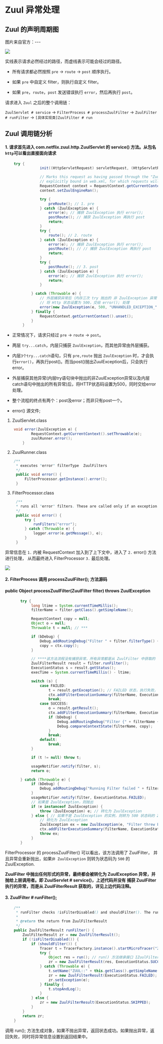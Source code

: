 # Zuul 异常处理

## Zuul 的声明周期图

图片来自官方：---

![](img/ZuulLifeCycle.png)

实线表示请求必然经过的路径，而虚线表示可能会经过的路径。

- 所有请求都必然按照 `pre` -> `route` -> `post` 顺序执行。

- 如果 `pre` 中自定义 filter，则执行自定义 filter。

- 如果 `pre`，`route`，`post` 发送错误执行 `error`，然后再执行 `post`。

请求进入 `Zuul` 之后的整个调用链：

`ZuulServlet # service` -> `FilterProcess # processZuulFilter` -> `ZuulFilter # runFilter` -> `[具体实现类]ZuulFilter # run`

## Zuul 调用链分析

#### 1. 请求首先进入 com.netflix.zuul.http.ZuulServlet 的 service() 方法。从包名`http`可以看出直接面向请求

```java
    try {
                init((HttpServletRequest) servletRequest, (HttpServletResponse) servletResponse);

                // Marks this request as having passed through the "Zuul engine", as opposed to servlets
                // explicitly bound in web.xml, for which requests will not have the same data attached
                RequestContext context = RequestContext.getCurrentContext();
                context.setZuulEngineRan();

                try {
                    preRoute(); // 1. pre
                } catch (ZuulException e) {
                    error(e); // 捕获 ZuulException 执行 error();
                    postRoute(); // 捕获 ZuulException 再执行 post
                    return;
                }
                try {
                    route(); // 2. route
                } catch (ZuulException e) {
                    error(e); // 捕获 ZuulException 执行 error();
                    postRoute(); // // 捕获 ZuulException 再执行 post
                    return;
                }
                try {
                    postRoute(); // 3. post
                } catch (ZuulException e) {
                    error(e); // 捕获 ZuulException 执行 error();
                    return;
                }

            } catch (Throwable e) {
                // 外层捕获异常后（内存三次 try 抛出的 非 ZuulException 异常 及内存 catch 抛出的异常）
                // 将 Http 状态设置为 500，交给 error(); 处理
                error(new ZuulException(e, 500, "UNHANDLED_EXCEPTION_" + e.getClass().getName()));
            } finally {
                RequestContext.getCurrentContext().unset();
            }
        }
```

- 正常情况下，请求只经过 `pre` -> `route` -> `post`。

- 两层 `try...catch`，内层只捕获 `ZuulException`，而其他异常由外层捕获。

- 内层`3个try...catch`语句，只有 `pre,route` 抛出 `ZuulException` 时，才会执行`error()`，再执行post()。而当post()抛出ZuulException后，只会执行error。

- 外层捕获其他异常(内层try语句块中抛出的非ZuulException异常以及内层catch语句中抛出的所有异常)后，将HTTP状态码设置为500，同时交给error处理。

- 整个流程的终点有两个：post及error；而非只有post一个。

- error() 源文件;

1. ZuulServlet.class
```java
    void error(ZuulException e) {
            RequestContext.getCurrentContext().setThrowable(e);
            zuulRunner.error();
        }
```

2. ZuulRunner.class
```java
    /**
     * executes "error" filterType  ZuulFilters
     */
     public void error() {
         FilterProcessor.getInstance().error();
     }
```

3. FilterProcessor.class
```java
     /**
     * runs all "error" filters. These are called only if an exception occurs. Exceptions from this are swallowed and logged so as not to bubble up.
     */
     public void error() {
         try {
             runFilters("error");
         } catch (Throwable e) {
             logger.error(e.getMessage(), e);
         }
     }

```

异常信息在 `1.` 内被 RequestContext 加入到了上下文中，进入了 `2.` error() 方法进行处理，
从而最终进入 FilterProcessor `3.` 最后处理。

![](img/ZuulServlet.jpeg)

#### 2. FilterProcess 调用 processZuulFilter(); 方法源码
#### public Object processZuulFilter(ZuulFilter filter) throws ZuulException

```java
       try {
            long ltime = System.currentTimeMillis();
            filterName = filter.getClass().getSimpleName();

            RequestContext copy = null;
            Object o = null;
            Throwable t = null; // ***

            if (bDebug) {
                Debug.addRoutingDebug("Filter " + filter.filterType() + " " + filter.filterOrder() + " " + filterName);
                copy = ctx.copy();
            }

            // ****该方法流程没有捕获异常，所有异常都是从 ZuulFilter 中获取的
            ZuulFilterResult result = filter.runFilter();
            ExecutionStatus s = result.getStatus();
            execTime = System.currentTimeMillis() - ltime;

            switch (s) {
                case FAILED:
                    t = result.getException(); // FAILED 状态，执行失败，捕获异常
                    ctx.addFilterExecutionSummary(filterName, ExecutionStatus.FAILED.name(), execTime);
                    break;
                case SUCCESS:
                    o = result.getResult();
                    ctx.addFilterExecutionSummary(filterName, ExecutionStatus.SUCCESS.name(), execTime);
                    if (bDebug) {
                        Debug.addRoutingDebug("Filter {" + filterName + " TYPE:" + filter.filterType() + " ORDER:" + filter.filterOrder() + "} Execution time = " + execTime + "ms");
                        Debug.compareContextState(filterName, copy);
                    }
                    break;
                default:
                    break;
            }

            if (t != null) throw t;

            usageNotifier.notify(filter, s);
            return o;

       } catch (Throwable e) {
            if (bDebug) {
                Debug.addRoutingDebug("Running Filter failed " + filterName + " type:" + filter.filterType() + " order:" + filter.filterOrder() + " " + e.getMessage());
            }
            usageNotifier.notify(filter, ExecutionStatus.FAILED);
            // 如果是 ZuulException，则抛出
            if (e instanceof ZuulException) {
                throw (ZuulException) e; // 转化为 ZuulException
            } else { // 如果不是 ZuulException 的实例，则转为 500 状态码的 ZuulException
                // 转化为 ZuulException
                ZuulException ex = new ZuulException(e, "Filter threw Exception", 500, filter.filterType() + ":" + filterName);
                ctx.addFilterExecutionSummary(filterName, ExecutionStatus.FAILED.name(), execTime);
                throw ex;
            }
       }
```

FilterProcessor 的 processZuulFilter() 可以看出，该方法调用了 ZuulFilter，
并且异常会重新抛出，如果`非 ZuulException` 则转为状态码为 `500` 的 ZuulException.

**ZuulFilter 中抛出任何形式的异常，最终都会被转化为 ZuulException 异常，并抛给上层调用者。即 ZuulServlet # service()，上述代码并没有
 捕获 ZuulFilter 执行的异常，而是从 ZuulFilterResult 获取的，详见上边代码注释。**

#### 3. ZuulFilter # runFilter();

 ```java
     /**
      * runFilter checks !isFilterDisabled() and shouldFilter(). The run() method is invoked if both are true.
      *
      * @return the return from ZuulFilterResult
      */
     public ZuulFilterResult runFilter() {
         ZuulFilterResult zr = new ZuulFilterResult();
         if (!isFilterDisabled()) {
             if (shouldFilter()) {
                 Tracer t = TracerFactory.instance().startMicroTracer("ZUUL::" + this.getClass().getSimpleName());
                 try {
                     Object res = run(); // run() 方法继承接口 IZuulFilter，此处调用的是 ZuulFilter 某个实现类的 run 方法
                     zr = new ZuulFilterResult(res, ExecutionStatus.SUCCESS);
                 } catch (Throwable e) {
                     t.setName("ZUUL::" + this.getClass().getSimpleName() + " failed");
                     zr = new ZuulFilterResult(ExecutionStatus.FAILED);
                     zr.setException(e);
                 } finally {
                     t.stopAndLog();
                 }
             } else {
                 zr = new ZuulFilterResult(ExecutionStatus.SKIPPED);
             }
         }
         return zr;
     }
 ```

调用 run(); 方法生成对象，如果不抛出异常，返回状态成功。如果抛出异常，返回失败，同时将异常信息设置到返回结果中。
